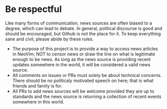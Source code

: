 # Be respectful
Like many forms of communication, news sources are often biased to a degree, which can lead to debate. In general, political discourse is good and should be encouraged, but Github is not the place for it. To keep everything sane and civil, please abide by these rules.

- The purpose of this project is to provide a way to access news articles in NeoVim; NOT to censor news or draw the line on what is legitimate enough to be news. As long as the news source is providing recent updates somewhere in the world, it will be considered a valid news source.
- All comments on issues or PRs must solely be about technical concerns. There should be no politicaly motivated speech on here; that is what friends and family is for.
- All PRs to add news sources will be welcome provided they are up to standards and the news source is returning a collection of recent events somewhere in this world.

